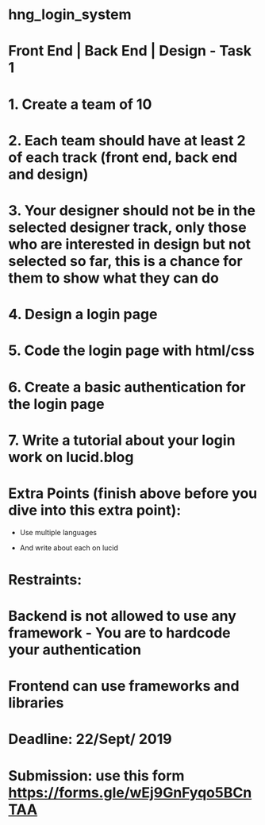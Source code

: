 # hng_login_system

# Front End | Back End | Design - Task 1
# 1.  Create a team of 10
# 2.  Each team should have at least 2 of each track (front end, back end and design)
# 3.  Your designer should not be in the selected designer track, only those who are interested in design but not selected so far, this is a chance for them to show what they can do
# 4.  Design a login page
# 5.  Code the login page with html/css
# 6.  Create a basic authentication for the login page
# 7.  Write a tutorial about your login work on lucid.blog

# Extra Points (finish above before you dive into this extra point):

* Use multiple languages

* And write about each on lucid

# Restraints:

# Backend is not allowed to use any framework - You are to hardcode your authentication

# Frontend can use frameworks and libraries

# Deadline: 22/Sept/ 2019

# Submission: use this form https://forms.gle/wEj9GnFyqo5BCnTAA
